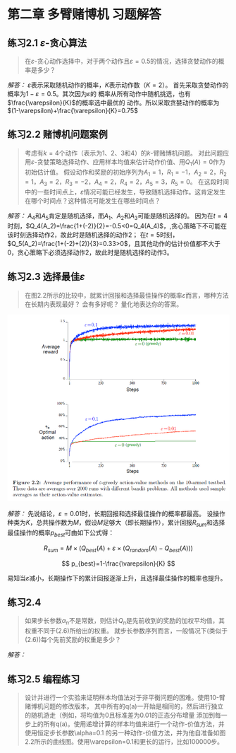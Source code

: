 # 第二章 多臂赌博机 习题解答

## 练习2.1 $\varepsilon$-贪心算法
 
> 在$\varepsilon$-贪心动作选择中，对于两个动作且$\varepsilon=0.5$的情况，选择贪婪动作的概率是多少？

*解答：* $\varepsilon$表示采取随机动作的概率，$K$表示动作数（$K=2$）。
首先采取贪婪动作的概率为$1-\varepsilon=0.5$。其次因为$\varepsilon$的
概率从所有动作中随机挑选，也有$\frac{\varepsilon}{K}$的概率选中最优的
动作。所以采取贪婪动作的概率为$(1-\varepsilon)+\frac{\varepsilon}{K}=0.75$

## 练习2.2 赌博机问题案例

> 考虑有$k=4$个动作（表示为1、2、3和4）的$k$-臂赌博机问题。
> 对此问题应用$\varepsilon$-贪婪策略选择动作、应用样本均值来估计动作价值、用$Q_1(A)=0$作为初始估计值。
> 假设动作和奖励的初始序列为$A_1=1$，$R_1=-1$，$A_2=2$，$R_2=1$，$A_3=2$，$R_3=-2$，$A_4=2$，$R_4=2$，$A_5=3$，$R_5=0$。
> 在这段时间中的一些时间点上，$\varepsilon$情况可能已经发生，导致随机选择动作。这肯定发生在哪个时间点？这种情况可能发生在哪些时间点？

*解答：* $A_4$和$A_5$肯定是随机选择，而$A_1$、$A_2$和$A_3$可能是随机选择的。
因为在$t=4$时刻，$Q_4(A_2)=\frac{1+(-2)}{2}=-0.5<0=Q_4(A_4)$，,贪心策略下不可能在该时刻选择动作2，故此时是随机选择的动作2；
在$t=5$时刻，$Q_5(A_2)=\frac{1+(-2)+(2)}{3}=0.33>0$，且其他动作的估计价值都不大于0，贪心策略下必须选择动作2，故此时是随机选择的动作3。

## 练习2.3 选择最佳$\varepsilon$
> 在图2.2所示的比较中，就累计回报和选择最佳操作的概率$\varepsilon$而言，哪种方法在长期内表现最好？
> 会有多好呢？ 量化地表达你的答案。

![图2.2](img/fig2_2.png)

*解答：* 先说结论，$\varepsilon=0.01$时，长期回报和选择最佳操作的概率都最高。
设操作种类为$K$，总共操作数为$M$，假设$M$足够大（即长期操作），累计回报$R_{sum}$和选择最佳操作的概率$p_{best}$可由如下公式得：

$$
R_{sum}=M\times(Q_{best}(A) + \varepsilon\times(Q_{random}(A)-Q_{best}(A))) 
$$

$$
p_{best}=1-\frac{\varepsilon}{K}
$$

易知当$\varepsilon$减小，长期操作下的累计回报逐渐上升，且选择最佳操作的概率也提升。

## 练习2.4 
> 如果步长参数$\alpha_n$不是常数，则估计$Q_n$是先前收到的奖励的加权平均值，其权重不同于(2.6)所给出的权重。
> 就步长参数序列而言，一般情况下(类似于(2.6))每个先前奖励的权重是多少？

*解答：* 

## 练习2.5 编程练习
> 设计并进行一个实验来证明样本均值法对于非平衡问题的困难。使用10-臂赌博机问题的修改版本，
> 其中所有的q(a)一开始是相同的，然后进行独立的随机游走（例如，将均值为0且标准差为0.01的正态分布增量
> 添加到每一步上的所有q(a)。使用递增计算的样本均值来进行一个动作-价值方法，并使用恒定步长参数\alpha=0.1
> 的另一种动作-价值方法，并为他自准备如图2.2所示的曲线图。使用\varepsilon=0.1和更长的运行，比如100000步。